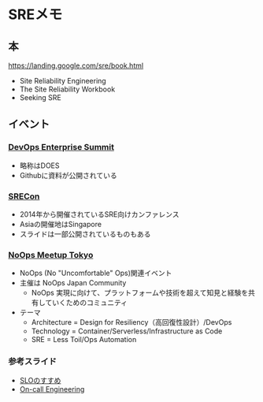 # SREメモ

## 本

https://landing.google.com/sre/book.html

- Site Reliability Engineering
- The Site Reliability Workbook
- Seeking SRE

## イベント

### [DevOps Enterprise Summit](https://github.com/devopsenterprise)

- 略称はDOES
- Githubに資料が公開されている

### [SRECon](https://www.usenix.org/srecon)

- 2014年から開催されているSRE向けカンファレンス
- Asiaの開催地はSingapore
- スライドは一部公開されているものもある

### [NoOps Meetup Tokyo](https://noops.connpass.com/)

- NoOps (No "Uncomfortable" Ops)関連イベント
- 主催は NoOps Japan Community 
  - NoOps 実現に向けて、プラットフォームや技術を超えて知見と経験を共有していくためのコミュニティ
- テーマ
  - Architecture = Design for Resiliency（高回復性設計）/DevOps
  - Technology = Container/Serverless/Infrastructure as Code
  - SRE = Less Toil/Ops Automation

### 参考スライド

- [SLOのすすめ](https://www.slideshare.net/SawadaTakeo/slo-80136577)
- [On-call Engineering](https://speakerdeck.com/cubicdaiya/on-call-engineering)
